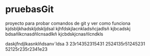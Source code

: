 # pruebasGit
proyecto para probar comandos de git y ver como funciona
kjdsbljkhadskljdskljdsal
kjhfdskjlacnkladsñcjadlsñ
kjbcadskj bdsañlkcnasdñlcnsadlkñ
kjcbdskjcnasñlcndkls

daskjfndjlkasnklñdsanv´ldsa
3
23r14352315431
2524135r51245231
52125r235r2341e23
